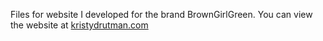 Files for website I developed for the brand BrownGirlGreen. You can view the website at [kristydrutman.com](http://www.browngirlgreen.org)

